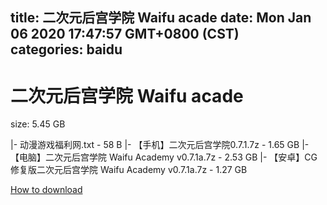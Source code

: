 
title: 二次元后宫学院 Waifu acade
date: Mon Jan 06 2020 17:47:57 GMT+0800 (CST)    
categories: baidu
---

# 二次元后宫学院 Waifu acade
size: 5.45 GB
 
 
|- 动漫游戏福利网.txt - 58 B
|- 【手机】二次元后宫学院0.7.1.7z - 1.65 GB
|- 【电脑】二次元后宫学院 Waifu Academy v0.7.1a.7z - 2.53 GB
|- 【安卓】CG修复版二次元后宫学院 Waifu Academy v0.7.1a.7z - 1.27 GB

[How to download](https://bpcam.bemobtrk.com/go/2ceec3aa-1ca2-46d6-b9ff-aaa5c184517c?jno=5001)